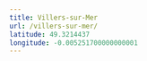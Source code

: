 ```yaml
---
title: Villers-sur-Mer
url: /villers-sur-mer/
latitude: 49.3214437
longitude: -0.005251700000000001
---
```

